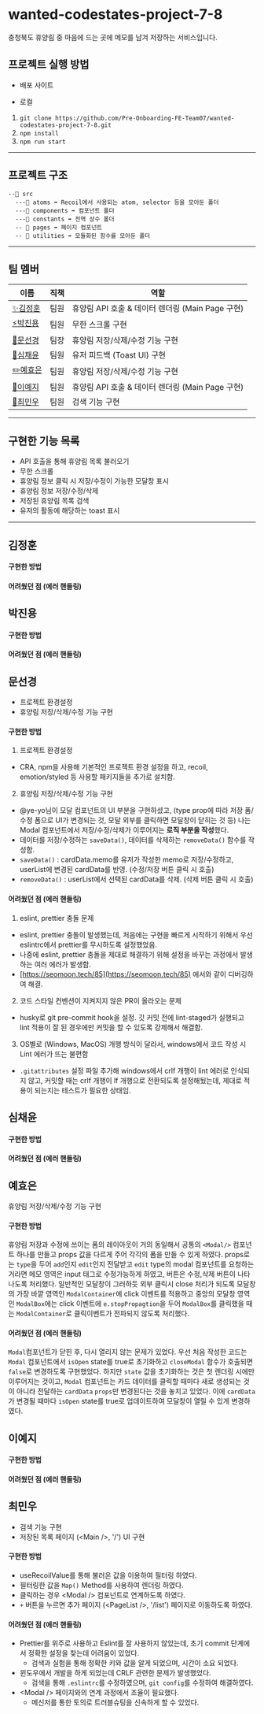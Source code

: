 # wanted-codestates-project-7-8

충청북도 휴양림 중 마음에 드는 곳에 메모를 남겨 저장하는 서비스입니다.

## 프로젝트 실행 방법

- 배포 사이트

- 로컬

1. `git clone https://github.com/Pre-Onboarding-FE-Team07/wanted-codestates-project-7-8.git`
2. `npm install`
3. `npm run start`

---

## 프로젝트 구조

```
--📁 src
  ---📁 atoms ➡ Recoil에서 사용되는 atom, selector 등을 모아둔 폴더
  ---📁 components ➡ 컴포넌트 폴더
  ---📁 constants ➡ 전역 상수 폴더
  -- 📁 pages ➡ 페이지 컴포넌트
  -- 📁 utilities ➡ 모듈화된 함수를 모아둔 폴더
```

---

## 팀 멤버

| 이름                                       | 직책 | 역할                                             |
| ------------------------------------------ | ---- | ------------------------------------------------ |
| [✨김정훈](https://github.com/jeonghun10)  | 팀원 | 휴양림 API 호출 & 데이터 렌더링 (Main Page 구현) |
| [⚡️박진용](https://github.com/jinyongp)   | 팀원 | 무한 스크롤 구현                                 |
| [🎨문선경](https://github.com/dev-seomoon) | 팀장 | 휴양림 저장/삭제/수정 기능 구현                  |
| [🚀심채윤](https://github.com/Lela12)      | 팀원 | 유저 피드백 (Toast UI) 구현                      |
| [✏️예효은](https://github.com/ye-yo)       | 팀원 | 휴양림 저장/삭제/수정 기능 구현                  |
| [🔨이예지](https://github.com/Lee-ye-ji)   | 팀원 | 휴양림 API 호출 & 데이터 렌더링 (Main Page 구현) |
| [🚚최민우](https://github.com/exxocism)    | 팀원 | 검색 기능 구현                                   |

---

## 구현한 기능 목록

- API 호출을 통해 휴양림 목록 불러오기
- 무한 스크롤
- 휴양림 정보 클릭 시 저장/수정이 가능한 모달창 표시
- 휴양림 정보 저장/수정/삭제
- 저장된 휴양림 목록 검색
- 유저의 활동에 해당하는 toast 표시

---

## 김정훈

#### 구현한 방법

#### 어려웠던 점 (에러 핸들링)

## 박진용

#### 구현한 방법

#### 어려웠던 점 (에러 핸들링)

## 문선경

- 프로젝트 환경설정
- 휴양림 저장/삭제/수정 기능 구현

#### 구현한 방법

1. 프로젝트 환경설정

- CRA, npm을 사용해 기본적인 프로젝트 환경 설정을 하고,
  recoil, emotion/styled 등 사용할 패키지들을 추가로 설치함.

2. 휴양림 저장/삭제/수정 기능 구현

- @ye-yo님이 모달 컴포넌트의 UI 부분을 구현하셨고,
  (type prop에 따라 저장 폼/수정 폼으로 UI가 변경되는 것, 모달 외부를 클릭하면 모달창이 닫히는 것 등)
  나는 Modal 컴포넌트에서 저장/수정/삭제가 이루어지는 **로직 부분을 작성**했다.
- 데이터를 저장/수정하는 `saveData()`, 데이터를 삭제하는 `removeData()` 함수를 작성함.
- `saveData()` : cardData.memo를 유저가 작성한 memo로 저장/수정하고, userList에 변경된 cardData를 반영. (수정/저장 버튼 클릭 시 호출)
- `removeData()` : userList에서 선택된 cardData를 삭제. (삭제 버튼 클릭 시 호출)

#### 어려웠던 점 (에러 핸들링)

1. eslint, prettier 충돌 문제

- eslint, prettier 충돌이 발생했는데, 처음에는 구현을 빠르게 시작하기 위해서 우선 eslintrc에서 prettier를 무시하도록 설정했었음.
- 나중에 eslint, prettier 충돌을 제대로 해결하기 위해 설정을 바꾸는 과정에서 발생하는 여러 에러가 발생함.
- [https://seomoon.tech/85](https://seomoon.tech/85) 에서와 같이 디버깅하여 해결.

2. 코드 스타일 컨벤션이 지켜지지 않은 PR이 올라오는 문제

- husky로 git pre-commit hook을 설정.
  깃 커밋 전에 lint-staged가 실행되고 lint 적용이 잘 된 경우에만 커밋을 할 수 있도록 강제해서 해결함.

3. OS별로 (Windows, MacOS) 개행 방식이 달라서, windows에서 코드 작성 시 Lint 에러가 뜨는 불편함

- `.gitattributes` 설정 파일 추가해
  windows에서 crlf 개행이 lint 에러로 인식되지 않고, 커밋할 때는 crlf 개행이 lf 개행으로 전환되도록 설정해뒀는데, 제대로 적용이 되는지는 테스트가 필요한 상태임.

## 심채윤

#### 구현한 방법

#### 어려웠던 점 (에러 핸들링)

## 예효은

휴양림 저장/삭제/수정 기능 구현

#### 구현한 방법

휴양림 저장과 수정에 쓰이는 폼의 레이아웃이 거의 동일해서 공통의 `<Modal/>` 컴포넌트 하나를 만들고 props 값을 다르게 주어 각각의 폼을 만들 수 있게 하였다. props로는 `type`을 두어 `add`인지 `edit`인지 전달받고 `edit` type의 modal 컴포넌트를 요청하는 거라면 메모 영역은 input 태그로 수정가능하게 하였고, 버튼은 수정,삭제 버튼이 나타나도록 처리했다.
일반적인 모달창이 그러하듯 외부 클릭시 close 처리가 되도록 모달창의 가장 바깥 영역인 `ModalContainer`에 click 이벤트를 적용하고 중앙의 모달창 영역인 `ModalBox`에는 click 이벤트에 `e.stopPropagtion`을 두어 `ModalBox`를 클릭했을 때는 `ModalContainer`로 클릭이벤트가 전파되지 않도록 처리했다.

#### 어려웠던 점 (에러 핸들링)

`Modal`컴포넌트가 닫힌 후, 다시 열리지 않는 문제가 있었다. 우선 처음 작성한 코드는 `Modal` 컴포넌트에서 `isOpen` state를 true로 초기화하고 `closeModal` 함수가 호출되면 `false`로 변경하도록 구현했었다. 하지만 `state` 값을 초기화하는 것은 첫 렌더링 시에만 이루어지는 것이고, `Modal` 컴포넌트는 카드 데이터를 클릭할 때마다 새로 생성되는 것이 아니라 전달하는 `cardData` `props`만 변경된다는 것을 놓치고 있었다. 이에 `cardData`가 변경될 때마다 `isOpen` state를 true로 업데이트하여 모달창이 열릴 수 있게 변경하였다.

## 이예지

#### 구현한 방법

#### 어려웠던 점 (에러 핸들링)

## 최민우

- 검색 기능 구현
- 저장된 목록 페이지 (&lt;Main /&gt;, '/') UI 구현

#### 구현한 방법

- useRecoilValue를 통해 불러온 값을 이용하여 필터링 하였다.
- 필터링한 값을 `Map()` Method를 사용하여 렌더링 하였다.
- 클릭하는 경우 &lt;Modal /&gt; 컴포넌트로 연계하도록 하였다.
- `+` 버튼을 누르면 추가 페이지 (&lt;PageList /&gt;, '/list') 페이지로 이동하도록 하였다.

#### 어려웠던 점 (에러 핸들링)

- Prettier를 위주로 사용하고 Eslint를 잘 사용하지 않았는데, 초기 commit 단계에서 정확한 설정을 찾는데 어려움이 있었다.
  - 검색과 실험을 통해 정확한 키와 값을 알게 되었으며, 시간이 소요 되었다.
- 윈도우에서 개발을 하게 되었는데 CRLF 관련한 문제가 발생했었다.
  - 검색을 통해 `.eslintrc`를 수정하였으며, `git config`를 수정하여 해결하였다.
- &lt;Modal /&gt; 페이지와의 연계 과정에서 조율이 필요했다.
  - 메신저를 통한 토의로 트러블슈팅을 신속하게 할 수 있었다.
